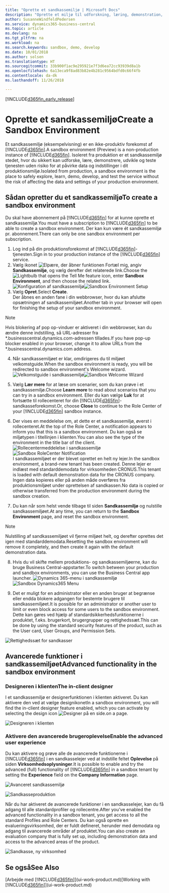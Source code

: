 ```yaml
---
title: "Oprette et sandkassemiljø | Microsoft Docs"
description: "Oprette et miljø til udforskning, læring, demonstration, udvikling og test."
author: SusanneWindfeldPedersen
ms.service: dynamics365-business-central
ms.topic: article
ms.devlang: na
ms.tgt_pltfrm: na
ms.workload: na
ms.search.keywords: sandbox, demo, develop
ms.date: 10/01/2018
ms.author: solsen
ms.translationtype: HT
ms.sourcegitcommit: 33b900f1ac9e295921e7f3d6ea72cc93939d8a1b
ms.openlocfilehash: 6a13eca9f8ad83b82e4b281c9564bdfd0c66f4fb
ms.contentlocale: da-dk
ms.lasthandoff: 11/26/2018

---
```

[!INCLUDE[d365fin_early_release](includes/d365fin_early_release.md.md)]

# <a name="create-a-sandbox-environment"></a><span data-ttu-id="fbb47-103">Oprette et sandkassemiljø</span><span class="sxs-lookup"><span data-stu-id="fbb47-103">Create a Sandbox Environment</span></span>
<span data-ttu-id="fbb47-104">Et sandkassemiljø (eksempelvisning) er en ikke-produktiv forekomst af [!INCLUDE[d365fin](includes/d365fin_md.md)].</span><span class="sxs-lookup"><span data-stu-id="fbb47-104">A sandbox environment (Preview) is a non-production instance of [!INCLUDE[d365fin](includes/d365fin_md.md)].</span></span> <span data-ttu-id="fbb47-105">Isoleret fra produktion er et sandkassemiljø stedet, hvor du sikkert kan udforske, lære, demonstrere, udvikle og teste tjenesten uden risiko for at påvirke data og indstillinger i dit produktionsmiljø.</span><span class="sxs-lookup"><span data-stu-id="fbb47-105">Isolated from production, a sandbox environment is the place to safely explore, learn, demo, develop, and test the service without the risk of affecting the data and settings of your production environment.</span></span>

## <a name="to-create-a-sandbox-environment"></a><span data-ttu-id="fbb47-106">Sådan opretter du et sandkassemiljø</span><span class="sxs-lookup"><span data-stu-id="fbb47-106">To create a sandbox environment</span></span>
<span data-ttu-id="fbb47-107">Du skal have abonnement på [!INCLUDE[d365fin](includes/d365fin_md.md)] for at kunne oprette et sandkassemiljø.</span><span class="sxs-lookup"><span data-stu-id="fbb47-107">You must have a subscription to [!INCLUDE[d365fin](includes/d365fin_md.md)] to be able to create a sandbox environment.</span></span> <span data-ttu-id="fbb47-108">Der kan kun være ét sandkassemiljø pr. abonnement.</span><span class="sxs-lookup"><span data-stu-id="fbb47-108">There can only be one sandbox environment per subscription.</span></span>

1. <span data-ttu-id="fbb47-109">Log ind på din produktionsforekomst af [!INCLUDE[d365fin](includes/d365fin_md.md)]-tjenesten.</span><span class="sxs-lookup"><span data-stu-id="fbb47-109">Sign in to your production instance of the [!INCLUDE[d365fin](includes/d365fin_md.md)] service.</span></span>
2. <span data-ttu-id="fbb47-110">Vælg ikonet ![Elpære, der åbner funktionen Fortæl mig](media/ui-search/search_small.png "Fortæl mig, hvad du vil foretage dig"), angiv **Sandkassemiljø**, og vælg derefter det relaterede link.</span><span class="sxs-lookup"><span data-stu-id="fbb47-110">Choose the ![Lightbulb that opens the Tell Me feature](media/ui-search/search_small.png "Tell me what you want to do") icon, enter **Sandbox Environment**, and then choose the related link.</span></span>
<span data-ttu-id="fbb47-111">![Konfiguration af sandkassemiljø](./media/across-sandbox/sandbox-environment-setup.png)</span><span class="sxs-lookup"><span data-stu-id="fbb47-111">![Sandbox Environment Setup](./media/across-sandbox/sandbox-environment-setup.png)</span></span>
3. <span data-ttu-id="fbb47-112">Vælg **Opret**.</span><span class="sxs-lookup"><span data-stu-id="fbb47-112">Select **Create**.</span></span>  
  <span data-ttu-id="fbb47-113">Der åbnes en anden fane i din webbrowser, hvor du kan afslutte opsætningen af sandkassemiljøet.</span><span class="sxs-lookup"><span data-stu-id="fbb47-113">Another tab in your browser will open for finishing the setup of your sandbox environment.</span></span>
> [!NOTE]  
>  <span data-ttu-id="fbb47-114">Hvis blokering af pop op-vinduer er aktiveret i din webbrowser, kan du ændre denne indstilling, så URL-adresser fra \*.businesscentral.dynamics.com-adressen tillades.</span><span class="sxs-lookup"><span data-stu-id="fbb47-114">If you have pop-up blocker enabled in your browser, change it to allow URLs from the \*.businesscentral.dynamics.com address.</span></span>   

4. <span data-ttu-id="fbb47-115">Når sandkassemiljøet er klar, omdirigeres du til miljøet velkomstguide.</span><span class="sxs-lookup"><span data-stu-id="fbb47-115">When the sandbox environment is ready, you will be redirected to sandbox environment's Welcome wizard.</span></span>
<span data-ttu-id="fbb47-116">![Velkomstguide i sandkassemiljø](./media/across-sandbox/sandbox-wizard.png)</span><span class="sxs-lookup"><span data-stu-id="fbb47-116">![Sandbox Welcome Wizard](./media/across-sandbox/sandbox-wizard.png)</span></span>

5. <span data-ttu-id="fbb47-117">Vælg **Lær mere** for at læse om scenarier, som du kan prøve i et sandkassemiljø.</span><span class="sxs-lookup"><span data-stu-id="fbb47-117">Choose **Learn more** to read about scenarios that you can try in a sandbox environment.</span></span> <span data-ttu-id="fbb47-118">Eller du kan vælge **Luk** for at fortsætte til rollecenteret for din [!INCLUDE[d365fin](includes/d365fin_md.md)]-sandkasseforekomst.</span><span class="sxs-lookup"><span data-stu-id="fbb47-118">Or, choose **Close** to continue to the Role Center of your [!INCLUDE[d365fin](includes/d365fin_md.md)] sandbox instance.</span></span>
6. <span data-ttu-id="fbb47-119">Der vises en meddelelse om, at dette er et sandkassemiljø, øverst i rollecenteret.</span><span class="sxs-lookup"><span data-stu-id="fbb47-119">At the top of the Role Center, a notification appears to inform you that this is a sandbox environment.</span></span> <span data-ttu-id="fbb47-120">Du kan også se miljøtypen i titellinjen i klienten.</span><span class="sxs-lookup"><span data-stu-id="fbb47-120">You can also see the type of the environment in the title bar of the client.</span></span>
<span data-ttu-id="fbb47-121">![Rollecentermeddelelse i sandkassemiljø](./media/across-sandbox/sandbox-rolecenter-notification.png)</span><span class="sxs-lookup"><span data-stu-id="fbb47-121">![Sandbox RoleCenter Notification](./media/across-sandbox/sandbox-rolecenter-notification.png)</span></span>  
<span data-ttu-id="fbb47-122">I sandkassemiljøet er der blevet oprettet en helt ny lejer.</span><span class="sxs-lookup"><span data-stu-id="fbb47-122">In the sandbox environment, a brand-new tenant has been created.</span></span> <span data-ttu-id="fbb47-123">Denne lejer er indlæst med standarddemodata for virksomheden CRONUS.</span><span class="sxs-lookup"><span data-stu-id="fbb47-123">This tenant is loaded with default demonstration data for the CRONUS company.</span></span> <span data-ttu-id="fbb47-124">Ingen data kopieres eller på anden måde overføres fra produktionsmiljøet under oprettelsen af sandkassen.</span><span class="sxs-lookup"><span data-stu-id="fbb47-124">No data is copied or otherwise transferred from the production environment during the sandbox creation.</span></span>
7.  <span data-ttu-id="fbb47-125">Du kan når som helst vende tilbage til siden **Sandkassemiljø** og nulstille sandkassemiljøet.</span><span class="sxs-lookup"><span data-stu-id="fbb47-125">At any time, you can return to the **Sandbox Environment** page, and reset the sandbox environment.</span></span>
> [!NOTE]  
>  <span data-ttu-id="fbb47-126">Nulstilling af sandkassemiljøet vil fjerne miljøet helt, og derefter oprettes det igen med standarddemodata.</span><span class="sxs-lookup"><span data-stu-id="fbb47-126">Resetting the sandbox environment will remove it completely, and then create it again with the default demonstration data.</span></span>  

8.  <span data-ttu-id="fbb47-127">Hvis du vil skifte mellem produktions- og sandkassemiljøerne, kan du bruge Business Central-appstarter.</span><span class="sxs-lookup"><span data-stu-id="fbb47-127">To switch between your production and sandbox environments, you can use the Business Central app launcher.</span></span>
<span data-ttu-id="fbb47-128">![Dynamics 365-menu i sandkassemiljø](./media/across-sandbox/sandbox-dynamics365-menu.png)</span><span class="sxs-lookup"><span data-stu-id="fbb47-128">![Sandbox Dynamics365 Menu](./media/across-sandbox/sandbox-dynamics365-menu.png)</span></span>

9.  <span data-ttu-id="fbb47-129">Det er muligt for en administrator eller en anden bruger at begrænse eller endda blokere adgangen for bestemte brugere til sandkassemiljøet.</span><span class="sxs-lookup"><span data-stu-id="fbb47-129">It is possible for an administrator or another user to limit or even block access for some users to the sandbox environment.</span></span> <span data-ttu-id="fbb47-130">Dette kan gøres ved hjælp af standardsikkerhedsfunktionerne i produktet, f.eks. brugerkort, brugergrupper og rettighedssæt.</span><span class="sxs-lookup"><span data-stu-id="fbb47-130">This can be done by using the standard security features of the product, such as the User card, User Groups, and Permission Sets.</span></span>

![Rettighedssæt for sandkasser](./media/across-sandbox/sandbox-permission-sets.png)

## <a name="advanced-functionality-in-the-sandbox-environment"></a><span data-ttu-id="fbb47-132">Avancerede funktioner i sandkassemiljøet</span><span class="sxs-lookup"><span data-stu-id="fbb47-132">Advanced functionality in the sandbox environment</span></span>
### <a name="the-in-client-designer"></a><span data-ttu-id="fbb47-133">Designeren i klienten</span><span class="sxs-lookup"><span data-stu-id="fbb47-133">The in-client designer</span></span>
<span data-ttu-id="fbb47-134">I et sandkassemiljø er designerfunktionen i klienten aktiveret. Du kan aktivere den ved at vælge designikonet</span><span class="sxs-lookup"><span data-stu-id="fbb47-134">In a sandbox environment, you will find the in-client designer feature enabled, which you can activate by selecting the design icon</span></span> ![Designer](./media/across-sandbox/sandbox-inclient-design-icon.png) <span data-ttu-id="fbb47-136">på en side.</span><span class="sxs-lookup"><span data-stu-id="fbb47-136">on a page.</span></span>

![Designeren i klienten](./media/across-sandbox/sandbox-inclient-designer.png)

### <a name="enable-the-advanced-user-experience"></a><span data-ttu-id="fbb47-138">Aktivere den avancerede brugeroplevelse</span><span class="sxs-lookup"><span data-stu-id="fbb47-138">Enable the advanced user experience</span></span>
<span data-ttu-id="fbb47-139">Du kan aktivere og prøve alle de avancerede funktionerne i [!INCLUDE[d365fin](includes/d365fin_md.md)] i en sandkasselejer ved at indstille feltet **Oplevelse** på siden **Virksomhedsoplysninger**.</span><span class="sxs-lookup"><span data-stu-id="fbb47-139">It is possible to enable and try the advanced (full) functionality of [!INCLUDE[d365fin](includes/d365fin_md.md)] in a sandbox tenant by setting the **Experience** field on the **Company Information** page.</span></span>

![Avanceret sandkassemiljø](./media/across-sandbox/sandbox-advanced.png)

![Sandkasseproduktion](./media/across-sandbox/sandbox-production.png)

<span data-ttu-id="fbb47-142">Når du har aktiveret de avancerede funktioner i en sandkasselejer, kan du få adgang til alle standardprofiler og rollecentre.</span><span class="sxs-lookup"><span data-stu-id="fbb47-142">After you’ve enabled the advanced functionality in a sandbox tenant, you get access to all the standard Profiles and Role Centers.</span></span> <span data-ttu-id="fbb47-143">Du kan også oprette en evalueringsvirksomhed, der er fuldt defineret, herunder med demodata og adgang til avancerede områder af produktet.</span><span class="sxs-lookup"><span data-stu-id="fbb47-143">You can also create an evaluation company that is fully set up, including demonstration data and access to the advanced areas of the product.</span></span>

![Sandkasse, ny virksomhed](./media/across-sandbox/sandbox-newcompany.png)


## <a name="see-also"></a><span data-ttu-id="fbb47-145">Se også</span><span class="sxs-lookup"><span data-stu-id="fbb47-145">See Also</span></span>
<span data-ttu-id="fbb47-146">[Arbejde med [!INCLUDE[d365fin](includes/d365fin_md.md)]](ui-work-product.md)</span><span class="sxs-lookup"><span data-stu-id="fbb47-146">[Working with [!INCLUDE[d365fin](includes/d365fin_md.md)]](ui-work-product.md)</span></span>  

